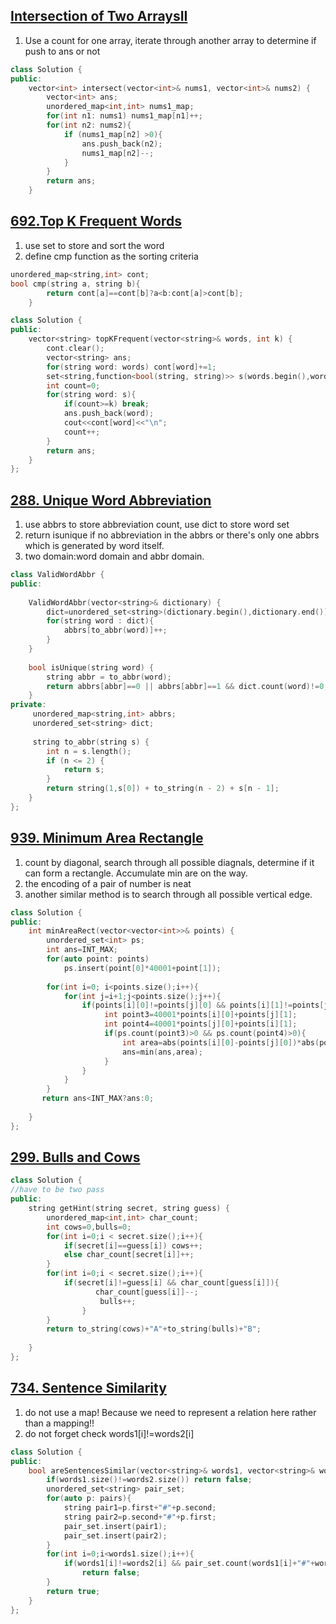 ## [Intersection of Two ArraysII](https://leetcode.com/problems/intersection-of-two-arrays-ii/)
1. Use a count for one array, iterate through another array to determine if push to ans or not 

```c++
class Solution {
public:
    vector<int> intersect(vector<int>& nums1, vector<int>& nums2) {
        vector<int> ans;
        unordered_map<int,int> nums1_map;
        for(int n1: nums1) nums1_map[n1]++;
        for(int n2: nums2){
            if (nums1_map[n2] >0){
                ans.push_back(n2);
                nums1_map[n2]--;
            }   
        }   
        return ans;
    }   

```


## [692.Top K Frequent Words](https://leetcode.com/problems/top-k-frequent-words/)
1. use set to store and sort the word
2. define cmp function as the sorting criteria

```c++
unordered_map<string,int> cont;
bool cmp(string a, string b){
        return cont[a]==cont[b]?a<b:cont[a]>cont[b]; 
    }

class Solution {
public:       
    vector<string> topKFrequent(vector<string>& words, int k) {  
        cont.clear();
        vector<string> ans;
        for(string word: words) cont[word]+=1;
        set<string,function<bool(string, string)>> s(words.begin(),words.end(),cmp);
        int count=0;
        for(string word: s){
            if(count>=k) break;
            ans.push_back(word);
            cout<<cont[word]<<"\n";
            count++;
        }
        return ans;
    }
};
```

## [288. Unique Word Abbreviation](https://leetcode.com/problems/unique-word-abbreviation/)
1. use abbrs to store abbreviation count, use dict to store word set
2. return isunique if no abbreviation in the abbrs or there's only one abbrs which is generated by word itself.
3. two domain:word domain and abbr domain.

```c++
class ValidWordAbbr {
public:
    
    ValidWordAbbr(vector<string>& dictionary) {
        dict=unordered_set<string>(dictionary.begin(),dictionary.end());
        for(string word : dict){
            abbrs[to_abbr(word)]++;
        }
    }
    
    bool isUnique(string word) {
        string abbr = to_abbr(word);
        return abbrs[abbr]==0 || abbrs[abbr]==1 && dict.count(word)!=0;
    }
private: 
     unordered_map<string,int> abbrs;
     unordered_set<string> dict;
     
     string to_abbr(string s) {
        int n = s.length();
        if (n <= 2) {
            return s;
        }
        return string(1,s[0]) + to_string(n - 2) + s[n - 1];
    }
};
```

## [939. Minimum Area Rectangle]()
1. count by diagonal, search through all possible diagnals, determine if it can form a rectangle. Accumulate min are on the way.
2. the encoding of a pair of number is neat
3. another similar method is to search through all possible vertical edge.

```c++
class Solution {
public:
    int minAreaRect(vector<vector<int>>& points) {
        unordered_set<int> ps; 
        int ans=INT_MAX;
        for(auto point: points)
            ps.insert(point[0]*40001+point[1]);
        
        for(int i=0; i<points.size();i++){
            for(int j=i+1;j<points.size();j++){
                if(points[i][0]!=points[j][0] && points[i][1]!=points[j][1]){
                     int point3=40001*points[i][0]+points[j][1];
                     int point4=40001*points[j][0]+points[i][1];
                     if(ps.count(point3)>0 && ps.count(point4)>0){
                         int area=abs(points[i][0]-points[j][0])*abs(points[i][1]-points[j][1]);
                         ans=min(ans,area);
                     }
                }
            }
        }
       return ans<INT_MAX?ans:0;
        
    }
};
```


## [299. Bulls and Cows](https://leetcode.com/problems/bulls-and-cows/)

```c++
class Solution {
//have to be two pass
public:
    string getHint(string secret, string guess) {
        unordered_map<int,int> char_count;
        int cows=0,bulls=0;
        for(int i=0;i < secret.size();i++){
            if(secret[i]==guess[i]) cows++;
            else char_count[secret[i]]++;
        }
        for(int i=0;i < secret.size();i++){
            if(secret[i]!=guess[i] && char_count[guess[i]]){
                   char_count[guess[i]]--;
                    bulls++;
                }
        }
        return to_string(cows)+"A"+to_string(bulls)+"B";
        
    }
};
```

## [734. Sentence Similarity](https://leetcode.com/problems/sentence-similarity/)
1. do not use a map! Because we need to represent a relation here rather than a mapping!!
2. do not forget check words1[i]!=words2[i]



```c++
class Solution {
public:
    bool areSentencesSimilar(vector<string>& words1, vector<string>& words2, vector<pair<string, string>> pairs) {
        if(words1.size()!=words2.size()) return false;
        unordered_set<string> pair_set;
        for(auto p: pairs){
            string pair1=p.first+"#"+p.second;
            string pair2=p.second+"#"+p.first;
            pair_set.insert(pair1);
            pair_set.insert(pair2);
        }
        for(int i=0;i<words1.size();i++){
            if(words1[i]!=words2[i] && pair_set.count(words1[i]+"#"+words2[i])==0 )
                return false;     
        }
        return true;
    }
};
```
